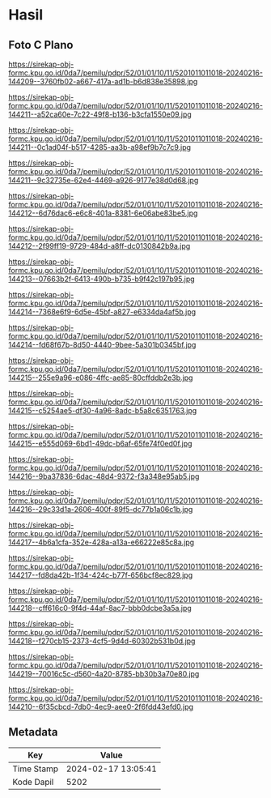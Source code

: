 # Hasil

## Foto C Plano

https://sirekap-obj-formc.kpu.go.id/0da7/pemilu/pdpr/52/01/01/10/11/5201011011018-20240216-144209--3760fb02-a667-417a-ad1b-b6d838e35898.jpg

https://sirekap-obj-formc.kpu.go.id/0da7/pemilu/pdpr/52/01/01/10/11/5201011011018-20240216-144211--a52ca60e-7c22-49f8-b136-b3cfa1550e09.jpg

https://sirekap-obj-formc.kpu.go.id/0da7/pemilu/pdpr/52/01/01/10/11/5201011011018-20240216-144211--0c1ad04f-b517-4285-aa3b-a98ef9b7c7c9.jpg

https://sirekap-obj-formc.kpu.go.id/0da7/pemilu/pdpr/52/01/01/10/11/5201011011018-20240216-144211--9c32735e-62e4-4469-a926-9177e38d0d68.jpg

https://sirekap-obj-formc.kpu.go.id/0da7/pemilu/pdpr/52/01/01/10/11/5201011011018-20240216-144212--6d76dac6-e6c8-401a-8381-6e06abe83be5.jpg

https://sirekap-obj-formc.kpu.go.id/0da7/pemilu/pdpr/52/01/01/10/11/5201011011018-20240216-144212--2f99ff19-9729-484d-a8ff-dc0130842b9a.jpg

https://sirekap-obj-formc.kpu.go.id/0da7/pemilu/pdpr/52/01/01/10/11/5201011011018-20240216-144213--07663b2f-6413-490b-b735-b9f42c197b95.jpg

https://sirekap-obj-formc.kpu.go.id/0da7/pemilu/pdpr/52/01/01/10/11/5201011011018-20240216-144214--7368e6f9-6d5e-45bf-a827-e6334da4af5b.jpg

https://sirekap-obj-formc.kpu.go.id/0da7/pemilu/pdpr/52/01/01/10/11/5201011011018-20240216-144214--fd68f67b-8d50-4440-9bee-5a301b0345bf.jpg

https://sirekap-obj-formc.kpu.go.id/0da7/pemilu/pdpr/52/01/01/10/11/5201011011018-20240216-144215--255e9a96-e086-4ffc-ae85-80cffddb2e3b.jpg

https://sirekap-obj-formc.kpu.go.id/0da7/pemilu/pdpr/52/01/01/10/11/5201011011018-20240216-144215--c5254ae5-df30-4a96-8adc-b5a8c6351763.jpg

https://sirekap-obj-formc.kpu.go.id/0da7/pemilu/pdpr/52/01/01/10/11/5201011011018-20240216-144215--e555d069-6bd1-49dc-b6af-65fe74f0ed0f.jpg

https://sirekap-obj-formc.kpu.go.id/0da7/pemilu/pdpr/52/01/01/10/11/5201011011018-20240216-144216--9ba37836-6dac-48d4-9372-f3a348e95ab5.jpg

https://sirekap-obj-formc.kpu.go.id/0da7/pemilu/pdpr/52/01/01/10/11/5201011011018-20240216-144216--29c33d1a-2606-400f-89f5-dc77b1a06c1b.jpg

https://sirekap-obj-formc.kpu.go.id/0da7/pemilu/pdpr/52/01/01/10/11/5201011011018-20240216-144217--4b6a1cfa-352e-428a-a13a-e66222e85c8a.jpg

https://sirekap-obj-formc.kpu.go.id/0da7/pemilu/pdpr/52/01/01/10/11/5201011011018-20240216-144217--fd8da42b-1f34-424c-b77f-656bcf8ec829.jpg

https://sirekap-obj-formc.kpu.go.id/0da7/pemilu/pdpr/52/01/01/10/11/5201011011018-20240216-144218--cff616c0-9f4d-44af-8ac7-bbb0dcbe3a5a.jpg

https://sirekap-obj-formc.kpu.go.id/0da7/pemilu/pdpr/52/01/01/10/11/5201011011018-20240216-144218--f270cb15-2373-4cf5-9d4d-60302b531b0d.jpg

https://sirekap-obj-formc.kpu.go.id/0da7/pemilu/pdpr/52/01/01/10/11/5201011011018-20240216-144219--70016c5c-d560-4a20-8785-bb30b3a70e80.jpg

https://sirekap-obj-formc.kpu.go.id/0da7/pemilu/pdpr/52/01/01/10/11/5201011011018-20240216-144210--6f35cbcd-7db0-4ec9-aee0-2f6fdd43efd0.jpg


## Metadata

| Key        | Value               |
| ---------- | ------------------- |
| Time Stamp | 2024-02-17 13:05:41 |
| Kode Dapil | 5202                |



